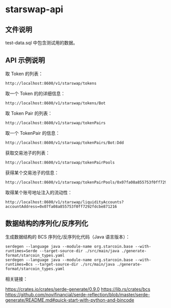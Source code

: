 # starswap-api

## 文件说明

test-data.sql 中包含测试用的数据。


## API 示例说明

取 Token 的列表：

```
http://localhost:8600/v1/starswap/tokens
```

取一个 Token 的的详细信息：

```
http://localhost:8600/v1/starswap/tokens/Bot
```

取 Token Pair 的列表：

```
http://localhost:8600/v1/starswap/tokenPairs
```

取一个 TokenPair 的信息：

```
http://localhost:8600/v1/starswap/tokenPairs/Bot:Ddd
```

获取交易池子的列表：

```
http://localhost:8600/v1/starswap/tokenPairPools
```

获得某个交易池子的信息：

```
http://localhost:8600/v1/starswap/tokenPairPools/0x07fa08a855753f0ff7292fdcbe871216::Bot:Ddd
```

取得某个账号地址注入的流动性：

```
http://localhost:8600/v1/starswap/liquidityAccounts?accountAddress=0x07fa08a855753f0ff7292fdcbe871216
```


## 数据结构的序列化/反序列化

生成数据结构的 BCS 序列化/反序列化代码（Java 语言版本）：

```
serdegen --language java --module-name org.starcoin.base --with-runtimes=Serde --target-source-dir ./src/main/java ./generate-format/starcoin_types.yaml
serdegen --language java --module-name org.starcoin.base --with-runtimes=Bcs --target-source-dir ./src/main/java ./generate-format/starcoin_types.yaml
```

相关链接：

https://crates.io/crates/serde-generate/0.9.0
https://lib.rs/crates/bcs
https://github.com/novifinancial/serde-reflection/blob/master/serde-generate/README.md#quick-start-with-python-and-bincode

